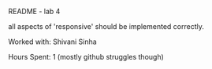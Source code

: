 README - lab 4

all aspects of 'responsive' should be implemented correctly.

Worked with: Shivani Sinha

Hours Spent: 1 (mostly github struggles though)

